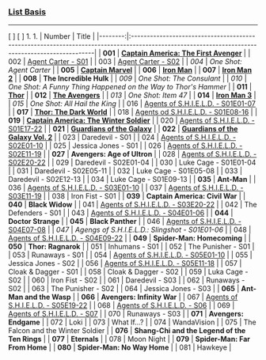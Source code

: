 ### [List Basis](https://www.digitalspy.com/movies/a825774/marvel-cinematic-universe-in-chronological-order/)

---
[ ] [ ] 1. 1. 
|  Number | Title                                                                                                                                           |
|--------:|:------------------------------------------------------------------------------------------------------------------------------------------------|
| **001** | **[Captain America: The First Avenger](https://www.disneyplus.com/de-de/movies/marvel-studios-captain-america-the-first-avenger/6xvB6xZ4r95O)** |
|     002 | [Agent Carter - S01](https://www.disneyplus.com/de-de/series/agent-carter/3rh3uclvsNsT)                                                         |
|     003 | [Agent Carter - S02](https://www.disneyplus.com/de-de/series/agent-carter/3rh3uclvsNsT)                                                         |
|   *004* | *One Shot: Agent Carter*                                                                                                                        |
| **005** | **[Captain Marvel](https://www.disneyplus.com/de-de/movies/captain-marvel/38xJGlLAQy9a)**                                                       |
| **006** | **[Iron Man](https://www.disneyplus.com/de-de/movies/marvel-studios-iron-man/6aM2a8mZATiu)**                                                    |
| **007** | **[Iron Man 2](https://www.disneyplus.com/de-de/movies/marvel-studios-iron-man-2/lXjCr9QmGGQJ)**                                                |
| **008** | **The Incredible Hulk**                                                                                                                         |
|   *009* | *One Shot: The Consulant*                                                                                                                       |
|   *010* | *One Shot: A Funny Thing Happened on the Way to Thor's Hammer*                                                                                  |
| **011** | **[Thor](https://www.disneyplus.com/de-de/movies/marvel-studios-thor/1p4vdKzTuhzr)**                                                            |
| **012** | **[The Avengers](https://www.disneyplus.com/de-de/movies/marvel-studios-the-avengers/2h6PcHFDbsPy)**                                            |
|   *013* | *One Shot: Item 47*                                                                                                                             |
| **014** | **[Iron Man 3](https://www.disneyplus.com/de-de/movies/marvel-studios-iron-man-3/3s4Ihq7P2c6e)**                                                |
|   *015* | *One Shot: All Hail the King*                                                                                                                   |
|     016 | [Agents of S.H.I.E.L.D. - S01E01-07](https://www.disneyplus.com/de-de/series/agents-of-shield/2UT4VQrwpVgi)                                     |
| **017** | **[Thor: The Dark World](https://www.disneyplus.com/de-de/movies/marvel-studios-thor-the-dark-kingdom/ZHk7aM5xTbW7)**                           |
|     018 | [Agents od S.H.I.E.L.D. - S01E08-16](https://www.disneyplus.com/de-de/series/agents-of-shield/2UT4VQrwpVgi)                                     |
| **019** | **[Captain America: The Winter Soldier](https://www.disneyplus.com/de-de/movies/marvel-studios-the-return-of-the-first-avenger/TVme5whcowSy)**  |
|     020 | [Agents of S.H.I.E.L.D. - S01E17-22](https://www.disneyplus.com/de-de/series/agents-of-shield/2UT4VQrwpVgi)                                     |
| **021** | **[Guardians of the Galaxy](https://www.disneyplus.com/de-de/movies/geheimakte-guardians-kurzfilme/1S4WM9h3KRR6)**                              |
| **022** | **[Guardians of the Galaxy Vol. 2](https://www.disneyplus.com/de-de/movies/marvel-studios-guardians-of-the-galaxy-vol-2/ZdRX4mMbp1gM)**         |
|     023 | Daredevil - S01                                                                                                                                 |
|     024 | [Agents of S.H.I.E.L.D. - S02E01-10](https://www.disneyplus.com/de-de/series/agents-of-shield/2UT4VQrwpVgi)                                     |
|     025 | Jessica Jones - S01                                                                                                                             |
|     026 | [Agents of S.H.I.E.L.D. - S02E11-19](https://www.disneyplus.com/de-de/series/agents-of-shield/2UT4VQrwpVgi)                                     |
| **027** | **Avengers: Age of Ultron**                                                                                                                     |
|     028 | [Agents of S.H.I.E.L.D. - S02E20-22](https://www.disneyplus.com/de-de/series/agents-of-shield/2UT4VQrwpVgi)                                     |
|     029 | Daredevil - S02E01-04                                                                                                                           |
|     030 | Luke Cage - S01E01-04                                                                                                                           |
|     031 | Daredevil - S02E05-11                                                                                                                           |
|     032 | Luke Cage - S01E05-08                                                                                                                           |
|     033 | Daredevil - S02E12-13                                                                                                                           |
|     034 | Luke Cage - S01E09-13                                                                                                                           |
| **035** | **Ant-Man**                                                                                                                                     |
|     036 | [Agents of S.H.I.E.L.D. - S03E01-10](https://www.disneyplus.com/de-de/series/agents-of-shield/2UT4VQrwpVgi)                                     |
|     037 | [Agents of S.H.I.E.L.D. - S03E11-19](https://www.disneyplus.com/de-de/series/agents-of-shield/2UT4VQrwpVgi)                                     |
|     038 | Iron Fist - S01                                                                                                                                 |
| **039** | **Captain America: Civil War**                                                                                                                  |
| **040** | **Black Widow**                                                                                                                                 |
|     041 | [Agents of S.H.I.E.L.D. - S03E20-22](https://www.disneyplus.com/de-de/series/agents-of-shield/2UT4VQrwpVgi)                                     |
|     042 | The Defenders - S01                                                                                                                             |
|     043 | [Agents of S.H.I.E.L.D. - S04E01-06](https://www.disneyplus.com/de-de/series/agents-of-shield/2UT4VQrwpVgi)                                     |
| **044** | **Doctor Strange**                                                                                                                              |
| **045** | **Black Panther**                                                                                                                               |
|     046 | [Agents of S.H.I.E.L.D. - S04E07-08](https://www.disneyplus.com/de-de/series/agents-of-shield/2UT4VQrwpVgi)                                     |
|   *047* | *Agengs of S.H.I.E.L.D.: Slingshot - S01E01-06*                                                                                                 |
|     048 | [Agents of S.H.I.E.L.D. - S04E09-22](https://www.disneyplus.com/de-de/series/agents-of-shield/2UT4VQrwpVgi)                                     |
| **049** | **Spider-Man: Homecoming**                                                                                                                      |
| **050** | **Thor: Ragnarok**                                                                                                                              |
|     051 | Inhumans - S01                                                                                                                                  |
|     052 | The Punisher - S01                                                                                                                              |
|     053 | Runaways - S01                                                                                                                                  |
|     054 | [Agents of S.H.I.E.L.D. - S05E01-10](https://www.disneyplus.com/de-de/series/agents-of-shield/2UT4VQrwpVgi)                                     |
|     055 | Jessica Jones - S02                                                                                                                             |
|     056 | [Agents of S.H.I.E.L.D. - S05E11-18](https://www.disneyplus.com/de-de/series/agents-of-shield/2UT4VQrwpVgi)                                     |
|     057 | Cloak & Dagger - S01                                                                                                                            |
|     058 | Cloak & Dagger - S02                                                                                                                            |
|     059 | Luka Cage - S02                                                                                                                                 |
|     060 | Iron Fist - S02                                                                                                                                 |
|     061 | Daredevil - S03                                                                                                                                 |
|     062 | Runaways - S02                                                                                                                                  |
|     063 | The Punisher - S02                                                                                                                              |
|     064 | Jessica Jones - S03                                                                                                                             |
| **065** | **Ant-Man and the Wasp**                                                                                                                        |
| **066** | **Avengers: Infinity War**                                                                                                                      |
|     067 | [Agents of S.H.I.E.L.D. - S05E19-22](https://www.disneyplus.com/de-de/series/agents-of-shield/2UT4VQrwpVgi)                                     |
|     068 | [Agents of S.H.I.E.L.D. - S06](https://www.disneyplus.com/de-de/series/agents-of-shield/2UT4VQrwpVgi)                                           |
|     069 | [Agents of S.H.I.E.L.D. - S07](https://www.disneyplus.com/de-de/series/agents-of-shield/2UT4VQrwpVgi)                                           |
|     070 | Runaways - S03                                                                                                                                  |
| **071** | **Avengers: Endgame**                                                                                                                           |
|     072 | Loki                                                                                                                                            |
|     073 | What If...?                                                                                                                                     |
|     074 | WandaVision                                                                                                                                     |
|     075 | The Falcon and the Winter Soldier                                                                                                               |
| **076** | **Shang-Chi and the Legend of the Ten Rings**                                                                                                   |
| **077** | **Eternals**                                                                                                                                    |
|     078 | Moon Night                                                                                                                                      |
| **079** | **Spider-Man: Far From Home**                                                                                                                   |
| **080** | **Spider-Man: No Way Home**                                                                                                                     |
|     081 | Hawkeye                                                                                                                                         |
